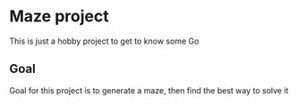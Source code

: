 # Maze project
This is just a hobby project to get to know some Go

## Goal
Goal for this project is to generate a maze, then find the best way to solve it